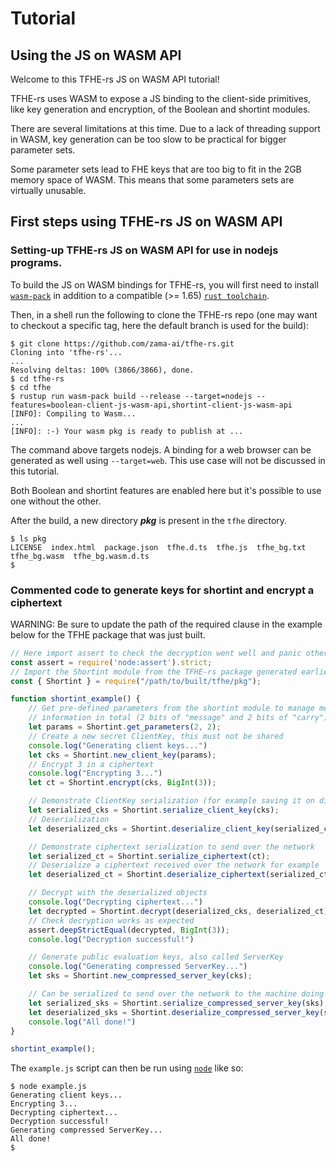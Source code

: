 # Tutorial

## Using the JS on WASM API

Welcome to this TFHE-rs JS on WASM API tutorial!

TFHE-rs uses WASM to expose a JS binding to the client-side primitives, like key generation and encryption, of the Boolean and shortint modules.

There are several limitations at this time. Due to a lack of threading support in WASM, key 
generation can be too slow to be practical for bigger parameter sets.

Some parameter sets lead to FHE keys that are too big to fit in the 2GB memory space of WASM. 
This means that some parameters sets are virtually unusable.

## First steps using TFHE-rs JS on WASM API

### Setting-up TFHE-rs JS on WASM API for use in nodejs programs.

To build the JS on WASM bindings for TFHE-rs, you will first need to install [`wasm-pack`](https://rustwasm.github.io/wasm-pack/) in addition to a compatible (>= 1.65) [`rust toolchain`](https://rustup.rs/).

Then, in a shell run the following to clone the TFHE-rs repo (one may want to checkout a 
specific tag, here the default branch is used for the build):

```shell
$ git clone https://github.com/zama-ai/tfhe-rs.git
Cloning into 'tfhe-rs'...
...
Resolving deltas: 100% (3866/3866), done.
$ cd tfhe-rs
$ cd tfhe
$ rustup run wasm-pack build --release --target=nodejs --features=boolean-client-js-wasm-api,shortint-client-js-wasm-api
[INFO]: Compiling to Wasm...
...
[INFO]: :-) Your wasm pkg is ready to publish at ...
```

The command above targets nodejs. A binding for a web browser can be generated as well using 
`--target=web`.  This use case will not be discussed in this tutorial.

Both Boolean and shortint features are enabled here but it's possible to use one without the other.

After the build, a new directory ***pkg*** is present in the `tfhe` directory.

```shell
$ ls pkg
LICENSE  index.html  package.json  tfhe.d.ts  tfhe.js  tfhe_bg.txt  tfhe_bg.wasm  tfhe_bg.wasm.d.ts
$
```

### Commented code to generate keys for shortint and encrypt a ciphertext

WARNING: Be sure to update the path of the required clause in the example below for the TFHE 
package that was just built.

```js
// Here import assert to check the decryption went well and panic otherwise
const assert = require('node:assert').strict;
// Import the Shortint module from the TFHE-rs package generated earlier
const { Shortint } = require("/path/to/built/tfhe/pkg");

function shortint_example() {
    // Get pre-defined parameters from the shortint module to manage messages with 4 bits of useful
    // information in total (2 bits of "message" and 2 bits of "carry")
    let params = Shortint.get_parameters(2, 2);
    // Create a new secret ClientKey, this must not be shared
    console.log("Generating client keys...")
    let cks = Shortint.new_client_key(params);
    // Encrypt 3 in a ciphertext
    console.log("Encrypting 3...")
    let ct = Shortint.encrypt(cks, BigInt(3));

    // Demonstrate ClientKey serialization (for example saving it on disk on the user device)
    let serialized_cks = Shortint.serialize_client_key(cks);
    // Deserialization
    let deserialized_cks = Shortint.deserialize_client_key(serialized_cks);

    // Demonstrate ciphertext serialization to send over the network
    let serialized_ct = Shortint.serialize_ciphertext(ct);
    // Deserialize a ciphertext received over the network for example
    let deserialized_ct = Shortint.deserialize_ciphertext(serialized_ct);

    // Decrypt with the deserialized objects
    console.log("Decrypting ciphertext...")
    let decrypted = Shortint.decrypt(deserialized_cks, deserialized_ct);
    // Check decryption works as expected
    assert.deepStrictEqual(decrypted, BigInt(3));
    console.log("Decryption successful!")

    // Generate public evaluation keys, also called ServerKey
    console.log("Generating compressed ServerKey...")
    let sks = Shortint.new_compressed_server_key(cks);

    // Can be serialized to send over the network to the machine doing the evaluation
    let serialized_sks = Shortint.serialize_compressed_server_key(sks);
    let deserialized_sks = Shortint.deserialize_compressed_server_key(serialized_sks);
    console.log("All done!")
}

shortint_example();
```

The `example.js` script can then be run using [`node`](https://nodejs.org/) like so:

```shell
$ node example.js
Generating client keys...
Encrypting 3...
Decrypting ciphertext...
Decryption successful!
Generating compressed ServerKey...
All done!
$
```
